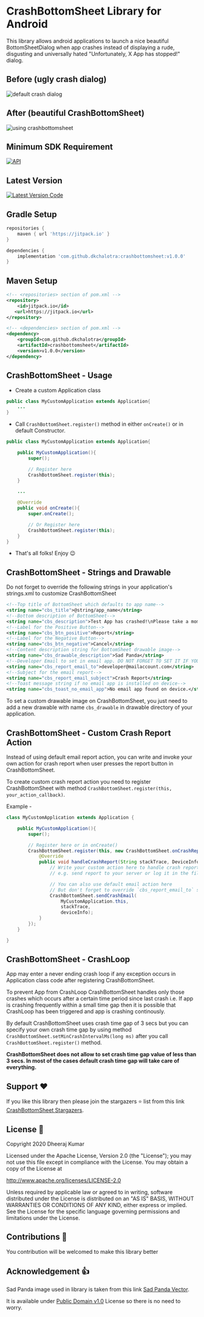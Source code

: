 # CrashBottomSheet Library for Android

This library allows android applications to launch a nice beautiful BottomSheetDialog when app crashes instead of displaying a rude, disgusting and universally hated "Unfortunately, X App has stopped!" dialog.

## Before (ugly crash dialog)

![default crash dialog](images/crash_before.gif)

## After (beautiful CrashBottomSheet)

![using crashbottomsheet](images/crash_after.gif)

## Minimum SDK Requirement

[![API](https://img.shields.io/badge/API-19%2B-brightgreen.svg?style=flat)](https://android-arsenal.com/api?level=19)

## Latest Version

[![Latest Version Code](https://jitpack.io/v/dkchalotra/crashbottomsheet.svg)](https://jitpack.io/#dkchalotra/crashbottomsheet)

## Gradle Setup

```gradle
repositories {
    maven { url 'https://jitpack.io' }
}

dependencies {
    implementation 'com.github.dkchalotra:crashbottomsheet:v1.0.0'
}
```

## Maven Setup

```xml
<!-- <repositories> section of pom.xml -->
<repository>
    <id>jitpack.io</id>
   <url>https://jitpack.io</url>
</repository>

<!-- <dependencies> section of pom.xml -->
<dependency>
    <groupId>com.github.dkchalotra</groupId>
    <artifactId>crashbottomsheet</artifactId>
    <version>v1.0.0</version>
</dependency>
```

## CrashBottomSheet - Usage

* Create a custom Application class

```java
public class MyCustomApplication extends Application{
    ...
}
```

* Call ```CrashBottomSheet.register()``` method in either ```onCreate()``` or in default Constructor.

```java
public class MyCustomApplication extends Application{

    public MyCustomApplication(){
        super();

        // Register here
        CrashBottomSheet.register(this);
    }

    ...

    @Override
    public void onCreate(){
        super.onCreate();

        // Or Register here
        CrashBottomSheet.register(this);
    }
}
```

* That's all folks! Enjoy :wink:

## CrashBottomSheet - Strings and Drawable

Do not forget to override the following strings in your application's strings.xml to customize
CrashBottomSheet

```xml
<!--Top title of BottomSheet which defaults to app name-->
<string name="cbs_title">@string/app_name</string>
<!--Bottom description of BottomSheet-->
<string name="cbs_description">Test App has crashed!\nPlease take a moment to report crash and help developers to improve this app.</string>
<!--Label for the Positive Button-->
<string name="cbs_btn_positive">Report</string>
<!--Label for the Negative Button-->
<string name="cbs_btn_negative">Cancel</string>
<!--Content description string for BottomSheet drawable image-->
<string name="cbs_drawable_description">Sad Panda</string>
<!--Developer Email to set in email app. DO NOT FORGET TO SET IT IF YOU USE DEFAULT EMAIL REPORT ACTION-->
<string name="cbs_report_email_to">developer@mailaccount.com</string>
<!--Subject for the email report-->
<string name="cbs_report_email_subject">Crash Report</string>
<!--Toast message string if no email app is installed on device-->
<string name="cbs_toast_no_email_app">No email app found on device.</string>
```

To set a custom drawable image on CrashBottomSheet, you just need to add a new drawable with name `cbs_drawable` in drawable directory of your application.

## CrashBottomSheet - Custom Crash Report Action

Instead of using default email report action, you can write and invoke your own action for crash report when user presses the report button in CrashBottomSheet.

To create custom crash report action you need to register CrashBottomSheet with method `CrashBottomSheet.register(this, your_action_callback)`.

Example -

```java
class MyCustomApplication extends Application {

    public MyCustomApplication(){
        super();

        // Register here or in onCreate()
        CrashBottomSheet.register(this, new CrashBottomSheet.onCrashReport(){
            @Override
            public void handleCrashReport(String stackTrace, DeviceInfo deviceInfo){
                // Write your custom action here to handle crash report.
                // e.g. send report to your server or log it in the file or whatever.

                // You can also use default email action here
                // But don't forget to override `cbs_report_email_to` string in app's strings.xml
                CrashBottomSheet.sendCrashEmail(
                    MyCustomApplication.this,
                    stackTrace,
                    deviceInfo);
            }
        });
    }

}
```

## CrashBottomSheet - CrashLoop

App may enter a never ending crash loop if any exception occurs in Application class code after registering CrashBottomSheet.

To prevent App from CrashLoop CrashBottomSheet handles only those crashes which occurs after a certain time period since last crash i.e. If app is crashing frequently within a small time gap then it is possible that
CrashLoop has been triggered and app is crashing continously.

By default CrashBottomSheet uses crash time gap of 3 secs but you can specify your own crash time gap by using method `CrashBottomSheet.setMinCrashIntervalMs(long ms)` after you call `CrashBottomSheet.register()` method.

**CrashBottomSheet does not allow to set crash time gap value of less than 3 secs. In most of the cases default crash time gap will take care of everything.**

## Support :heart:

If you like this library then please join the stargazers :star: list from this link [CrashBottomSheet Stargazers](https://github.com/dkchalotra/crashbottomsheet/stargazers).

## License :scroll:

Copyright 2020 Dheeraj Kumar

Licensed under the Apache License, Version 2.0 (the "License");
you may not use this file except in compliance with the License.
You may obtain a copy of the License at

http://www.apache.org/licenses/LICENSE-2.0

Unless required by applicable law or agreed to in writing, software
distributed under the License is distributed on an "AS IS" BASIS,
WITHOUT WARRANTIES OR CONDITIONS OF ANY KIND, either express or implied.
See the License for the specific language governing permissions and
limitations under the License.

## Contributions :handshake:

You contribution will be welcomed to make this library better

## Acknowledgement :thumbsup:

Sad Panda image used in library is taken from this link [Sad Panda Vector](https://publicdomainvectors.org/en/free-clipart/Sad-panda-drawing/80468.html).

It is available under [Public Domain v1.0](https://creativecommons.org/publicdomain/zero/1.0/) License so there is no need to worry.
